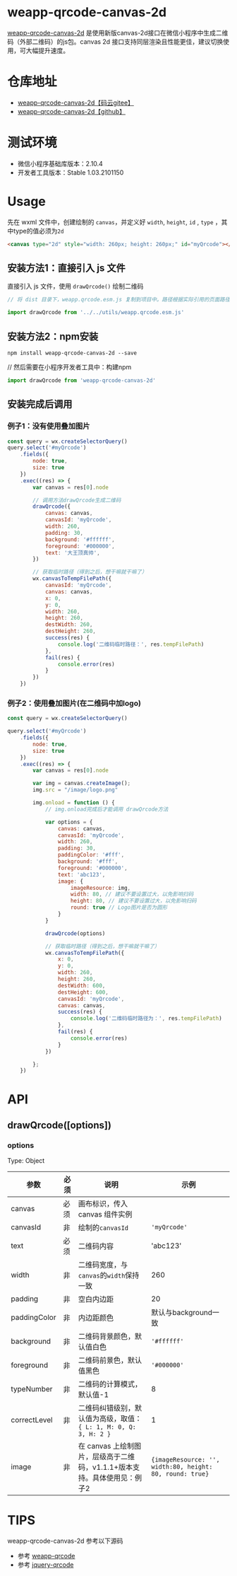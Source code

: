 # weapp-qrcode-canvas-2d

 [weapp-qrcode-canvas-2d](https://github.com/DoctorWei/weapp-qrcode-canvas-2d) 是使用新版canvas-2d接口在微信小程序中生成二维码（外部二维码）的js包。canvas 2d 接口支持同层渲染且性能更佳，建议切换使用，可大幅提升速度。

# 仓库地址
-  [weapp-qrcode-canvas-2d【码云gitee】](https://gitee.com/WeiDoctor/weapp-qrcode-canvas-2d)
-  [weapp-qrcode-canvas-2d【github】](https://github.com/DoctorWei/weapp-qrcode-canvas-2d)

<!-- ![weapp-qrcode-canvas-2d](https://wx4.sinaimg.cn/mw690/77d4598fly1gn4nqmgayzj205k05kgli.jpg) -->

# 测试环境
- 微信小程序基础库版本：2.10.4
- 开发者工具版本：Stable 1.03.2101150

# Usage

先在 wxml 文件中，创建绘制的 `canvas`，并定义好 `width`, `height`, `id` , `type` ，其中type的值必须为`2d`

```html
<canvas type="2d" style="width: 260px; height: 260px;" id="myQrcode"></canvas>
```

## 安装方法1：直接引入 js 文件
直接引入 js 文件，使用 `drawQrcode()` 绘制二维码

```js
// 将 dist 目录下，weapp.qrcode.esm.js 复制到项目中。路径根据实际引用的页面路径自行改变

import drawQrcode from '../../utils/weapp.qrcode.esm.js'
```

## 安装方法2：npm安装

```
npm install weapp-qrcode-canvas-2d --save
```
// 然后需要在小程序开发者工具中：构建npm

```js
import drawQrcode from 'weapp-qrcode-canvas-2d'
```

## 安装完成后调用

### 例子1：没有使用叠加图片
```js
const query = wx.createSelectorQuery()
query.select('#myQrcode')
    .fields({
        node: true,
        size: true
    })
    .exec((res) => {
        var canvas = res[0].node

        // 调用方法drawQrcode生成二维码
        drawQrcode({
            canvas: canvas,
            canvasId: 'myQrcode',
            width: 260,
            padding: 30,
            background: '#ffffff',
            foreground: '#000000',
            text: '大王顶真帅',
        })

        // 获取临时路径（得到之后，想干嘛就干嘛了）
        wx.canvasToTempFilePath({
            canvasId: 'myQrcode',
            canvas: canvas,
            x: 0,
            y: 0,
            width: 260,
            height: 260,
            destWidth: 260,
            destHeight: 260,
            success(res) {
                console.log('二维码临时路径：', res.tempFilePath)
            },
            fail(res) {
                console.error(res)
            }
        })
    })
```

### 例子2：使用叠加图片(在二维码中加logo)
```js
const query = wx.createSelectorQuery()

query.select('#myQrcode')
    .fields({
        node: true,
        size: true
    })
    .exec((res) => {
        var canvas = res[0].node

        var img = canvas.createImage();
        img.src = "/image/logo.png"

        img.onload = function () {
            // img.onload完成后才能调用 drawQrcode方法

            var options = {
                canvas: canvas,
                canvasId: 'myQrcode',
                width: 260,
                padding: 30,
                paddingColor: '#fff',
                background: '#fff',
                foreground: '#000000',
                text: 'abc123',
                image: {
                    imageResource: img,
                    width: 80, // 建议不要设置过大，以免影响扫码
                    height: 80, // 建议不要设置过大，以免影响扫码
                    round: true // Logo图片是否为圆形
                }
            }

            drawQrcode(options)

            // 获取临时路径（得到之后，想干嘛就干嘛了）
            wx.canvasToTempFilePath({
                x: 0,
                y: 0,
                width: 260,
                height: 260,
                destWidth: 600,
                destHeight: 600,
                canvasId: 'myQrcode',
                canvas: canvas,
                success(res) {
                    console.log('二维码临时路径为：', res.tempFilePath)
                },
                fail(res) {
                    console.error(res)
                }
            })

        };
    })
```


# API
## drawQrcode([options])
### options

Type: Object

| 参数 | 必须 | 说明 | 示例|
| ------ | ------ | ------ | ------ |
| canvas | 必须 | 画布标识，传入 canvas 组件实例 |  |
| canvasId | 非 | 绘制的`canvasId` | `'myQrcode'` |
| text | 必须 | 二维码内容 | 'abc123' |
| width | 非 | 二维码宽度，与`canvas`的`width`保持一致 | 260 |
| padding | 非 | 空白内边距 | 20 |
| paddingColor | 非 | 内边距颜色 | 默认与background一致 |
| background | 非 | 二维码背景颜色，默认值白色 | `'#ffffff'` |
| foreground | 非 | 二维码前景色，默认值黑色 | `'#000000'` |
| typeNumber | 非| 二维码的计算模式，默认值-1 | 8 |
| correctLevel | 非| 二维码纠错级别，默认值为高级，取值：`{ L: 1, M: 0, Q: 3, H: 2 }` | 1 |
| image | 非 | 在 canvas 上绘制图片，层级高于二维码，v1.1.1+版本支持。具体使用见：例子2 | `{imageResource: '', width:80, height: 80, round: true}` |
# TIPS

weapp-qrcode-canvas-2d 参考以下源码

- 参考 [weapp-qrcode](https://github.com/yingye/weapp-qrcode)
- 参考 [jquery-qrcode](https://github.com/jeromeetienne/jquery-qrcode)